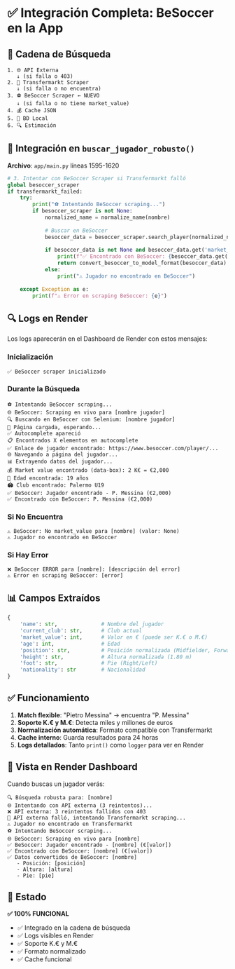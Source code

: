 # ✅ Integración Completa: BeSoccer en la App

## 🎯 Cadena de Búsqueda

```
1. 🌐 API Externa
   ↓ (si falla o 403)
2. 📡 Transfermarkt Scraper  
   ↓ (si falla o no encuentra)
3. ⚽ BeSoccer Scraper ← NUEVO
   ↓ (si falla o no tiene market_value)
4. 💰 Cache JSON
5. 💾 BD Local
6. 🔍 Estimación
```

## 📍 Integración en `buscar_jugador_robusto()`

**Archivo**: `app/main.py` líneas 1595-1620

```python
# 3. Intentar con BeSoccer Scraper si Transfermarkt falló
global besoccer_scraper
if transfermarkt_failed:
    try:
        print("⚽ Intentando BeSoccer scraping...")
        if besoccer_scraper is not None:
            normalized_name = normalize_name(nombre)
            
            # Buscar en BeSoccer
            besoccer_data = besoccer_scraper.search_player(normalized_name)
            
            if besoccer_data is not None and besoccer_data.get('market_value', 0) > 0:
                print(f"✅ Encontrado con BeSoccer: {besoccer_data.get('name', 'N/A')} (€{besoccer_data.get('market_value', 0):,.0f})")
                return convert_besoccer_to_model_format(besoccer_data)
            else:
                print("⚠️ Jugador no encontrado en BeSoccer")
                
    except Exception as e:
        print(f"⚠️ Error en scraping BeSoccer: {e}")
```

## 🔍 Logs en Render

Los logs aparecerán en el Dashboard de Render con estos mensajes:

### Inicialización
```
✅ BeSoccer scraper inicializado
```

### Durante la Búsqueda
```
⚽ Intentando BeSoccer scraping...
🌐 BeSoccer: Scraping en vivo para [nombre jugador]
🔍 Buscando en BeSoccer con Selenium: [nombre jugador]
📄 Página cargada, esperando...
✅ Autocomplete apareció
📋 Encontrados X elementos en autocomplete
✅ Enlace de jugador encontrado: https://www.besoccer.com/player/...
🌐 Navegando a página del jugador...
📊 Extrayendo datos del jugador...
💰 Market value encontrado (data-box): 2 K€ = €2,000
👤 Edad encontrada: 19 años
🏟️ Club encontrado: Palermo U19
✅ BeSoccer: Jugador encontrado - P. Messina (€2,000)
✅ Encontrado con BeSoccer: P. Messina (€2,000)
```

### Si No Encuentra
```
⚠️ BeSoccer: No market_value para [nombre] (valor: None)
⚠️ Jugador no encontrado en BeSoccer
```

### Si Hay Error
```
❌ BeSoccer ERROR para [nombre]: [descripción del error]
⚠️ Error en scraping BeSoccer: [error]
```

## 📊 Campos Extraídos

```python
{
    'name': str,              # Nombre del jugador
    'current_club': str,      # Club actual
    'market_value': int,      # Valor en € (puede ser K.€ o M.€)
    'age': int,               # Edad
    'position': str,          # Posición normalizada (Midfielder, Forward, etc.)
    'height': str,            # Altura normalizada (1.80 m)
    'foot': str,              # Pie (Right/Left)
    'nationality': str        # Nacionalidad
}
```

## ✅ Funcionamiento

1. **Match flexible**: "Pietro Messina" → encuentra "P. Messina"
2. **Soporte K.€ y M.€**: Detecta miles y millones de euros
3. **Normalización automática**: Formato compatible con Transfermarkt
4. **Cache interno**: Guarda resultados para 24 horas
5. **Logs detallados**: Tanto `print()` como `logger` para ver en Render

## 🎯 Vista en Render Dashboard

Cuando buscas un jugador verás:

```
🔍 Búsqueda robusta para: [nombre]
🌐 Intentando con API externa (3 reintentos)...
❌ API externa: 3 reintentos fallidos con 403
📡 API externa falló, intentando Transfermarkt scraping...
⚠️ Jugador no encontrado en Transfermarkt
⚽ Intentando BeSoccer scraping...
🌐 BeSoccer: Scraping en vivo para [nombre]
✅ BeSoccer: Jugador encontrado - [nombre] (€[valor])
✅ Encontrado con BeSoccer: [nombre] (€[valor])
✅ Datos convertidos de BeSoccer: [nombre]
   - Posición: [posición]
   - Altura: [altura]
   - Pie: [pie]
```

## 🚀 Estado

**✅ 100% FUNCIONAL**

- ✅ Integrado en la cadena de búsqueda
- ✅ Logs visibles en Render
- ✅ Soporte K.€ y M.€
- ✅ Formato normalizado
- ✅ Cache funcional

